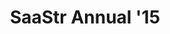 ---
title: SaaStr Annual '15
layout: conference.pug
index: SaaStr-playlist-PLGlmLTbngJa9W-ClfwB-1nKVNQQYZw98U
conf_img: assets/images/logo-saastr.png
---